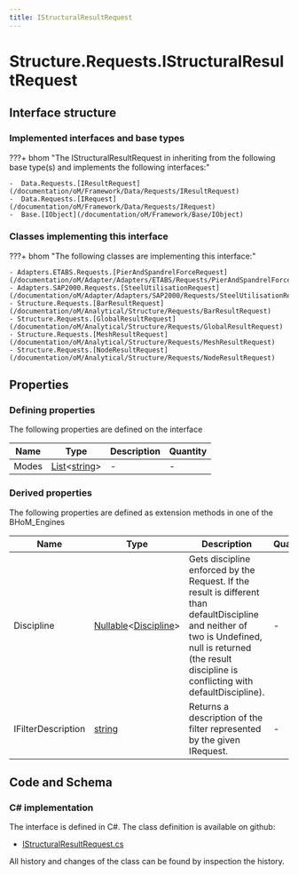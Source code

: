 ```yaml
---
title: IStructuralResultRequest
---
```


# Structure.Requests.IStructuralResultRequest



## Interface structure

### Implemented interfaces and base types

???+ bhom "The IStructuralResultRequest in inheriting from the following base type(s) and implements the following interfaces:"

    -  Data.Requests.[IResultRequest](/documentation/oM/Framework/Data/Requests/IResultRequest)
    -  Data.Requests.[IRequest](/documentation/oM/Framework/Data/Requests/IRequest)
    -  Base.[IObject](/documentation/oM/Framework/Base/IObject)


### Classes implementing this interface

???+ bhom "The following classes are implementing this interface:"

    - Adapters.ETABS.Requests.[PierAndSpandrelForceRequest](/documentation/oM/Adapter/Adapters/ETABS/Requests/PierAndSpandrelForceRequest)
    - Adapters.SAP2000.Requests.[SteelUtilisationRequest](/documentation/oM/Adapter/Adapters/SAP2000/Requests/SteelUtilisationRequest)
    - Structure.Requests.[BarResultRequest](/documentation/oM/Analytical/Structure/Requests/BarResultRequest)
    - Structure.Requests.[GlobalResultRequest](/documentation/oM/Analytical/Structure/Requests/GlobalResultRequest)
    - Structure.Requests.[MeshResultRequest](/documentation/oM/Analytical/Structure/Requests/MeshResultRequest)
    - Structure.Requests.[NodeResultRequest](/documentation/oM/Analytical/Structure/Requests/NodeResultRequest)


## Properties



### Defining properties

The following properties are defined on the interface

| Name             | Type             | Description      | Quantity         |
|------------------|------------------|------------------|------------------|
| Modes | [List](https://learn.microsoft.com/en-us/dotnet/api/System.Collections.Generic.List-1?view=netstandard-2.0)&lt;[string](https://learn.microsoft.com/en-us/dotnet/api/System.String?view=netstandard-2.0)&gt; | - | - |


### Derived properties

The following properties are defined as extension methods in one of the BHoM_Engines

| Name             | Type             | Description      | Quantity         | Engine           |
|------------------|------------------|------------------|------------------|------------------|
| Discipline | [Nullable](https://learn.microsoft.com/en-us/dotnet/api/System.Nullable-1?view=netstandard-2.0)&lt;[Discipline](/documentation/oM/Adapter/Adapters/Revit/Enums/Discipline)&gt; | Gets discipline enforced by the Request. If the result is different than defaultDiscipline and neither of two is Undefined, null is returned (the result discipline is conflicting with defaultDiscipline). | - | Revit_Engine |
| IFilterDescription | [string](https://learn.microsoft.com/en-us/dotnet/api/System.String?view=netstandard-2.0) | Returns a description of the filter represented by the given IRequest. | - | Revit_Engine |


## Code and Schema

### C# implementation

The interface is defined in C#. The class definition is available on github:

- [IStructuralResultRequest.cs](https://github.com/BHoM/BHoM/blob/develop/Structure_oM/Requests\IStructuralResultRequest.cs)

All history and changes of the class can be found by inspection the history.
